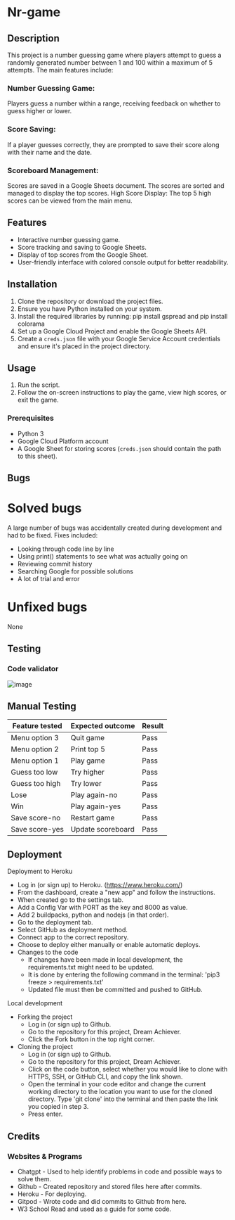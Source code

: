 # Nr-game
## Description
This project is a number guessing game where players attempt to guess a randomly generated number between 1 and 100 within a maximum of 5 attempts. The main features include:

### Number Guessing Game:
Players guess a number within a range, receiving feedback on whether to guess higher or lower.

### Score Saving:
If a player guesses correctly, they are prompted to save their score along with their name and the date.

### Scoreboard Management:
Scores are saved in a Google Sheets document. The scores are sorted and managed to display the top scores.
High Score Display: The top 5 high scores can be viewed from the main menu.

## Features
- Interactive number guessing game.
- Score tracking and saving to Google Sheets.
- Display of top scores from the Google Sheet.
- User-friendly interface with colored console output for better readability.

## Installation
1. Clone the repository or download the project files.
2. Ensure you have Python installed on your system.
3. Install the required libraries by running: pip install gspread and pip install colorama
4. Set up a Google Cloud Project and enable the Google Sheets API.
5. Create a `creds.json` file with your Google Service Account credentials and ensure it's placed in the project directory.

## Usage
1. Run the script.
2. Follow the on-screen instructions to play the game, view high scores, or exit the game.

### Prerequisites
- Python 3
- Google Cloud Platform account
- A Google Sheet for storing scores (`creds.json` should contain the path to this sheet).

## Bugs
# Solved bugs
A large number of bugs was accidentally created during development and had to be fixed. Fixes included:
- Looking through code line by line
- Using print() statements to see what was actually going on
- Reviewing commit history
- Searching Google for possible solutions
- A lot of trial and error
# Unfixed bugs
None

## Testing
### Code validator 
![image](https://github.com/Danielsudndqvist/nr-game/assets/163173315/3e31b3c7-c5d3-476b-bfcb-ad57cb6ddf87)

## Manual Testing 

| Feature tested | Expected outcome | Result |
| --- | --- | --- |
| Menu option 3 | Quit game | Pass |
| Menu option 2 | Print top 5 | Pass |
| Menu option 1 | Play game | Pass |
| Guess too low | Try higher | Pass |
| Guess too high | Try lower | Pass |
| Lose | Play again-no | Pass |
| Win | Play again-yes | Pass |
| Save score-no | Restart game | Pass |
| Save score-yes | Update scoreboard | Pass |

## Deployment

Deployment to Heroku
- Log in (or sign up) to Heroku. (https://www.heroku.com/)
- From the dashboard, create a "new app" and follow the instructions.
- When created go to the settings tab.
- Add a Config Var with PORT as the key and 8000 as value.
- Add 2 buildpacks, python and nodejs (in that order).
- Go to the deployment tab.
- Select GitHub as deployment method.
- Connect app to the correct repository.
- Choose to deploy either manually or enable automatic deploys.
- Changes to the code
    - If changes have been made in local development, the requirements.txt might need to be updated.
    - It is done by entering the following command in the terminal: 'pip3 freeze > requirements.txt'
    - Updated file must then be committed and pushed to GitHub.

Local development
- Forking the project
    - Log in (or sign up) to Github.
    - Go to the repository for this project, Dream Achiever.
    - Click the Fork button in the top right corner.
- Cloning the project
    - Log in (or sign up) to Github.
    - Go to the repository for this project, Dream Achiever.
    - Click on the code button, select whether you would like to clone with HTTPS, SSH, or GitHub CLI, and copy the link shown.
    - Open the terminal in your code editor and change the current working directory to the location you want to use for the cloned directory. Type 'git clone' into the terminal and then paste the link you copied in step 3.
    - Press enter.

## Credits

### Websites & Programs
- Chatgpt - Used to help identify problems in code and possible ways to solve them.
- Github - Created repository and stored files here after commits.
- Heroku - For deploying.
- Gitpod - Wrote code and did commits to Github from here.
- W3 School Read and used as a guide for some code.
